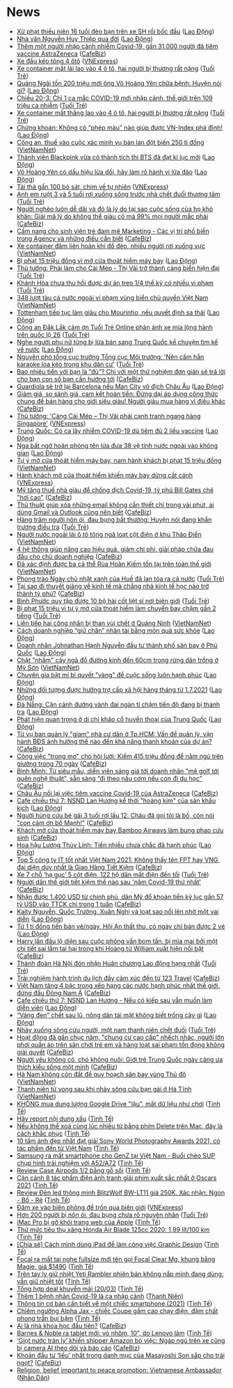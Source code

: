 # News

- [Xử phạt thiếu niên 16 tuổi đèo bạn trên xe SH rồi bốc đầu](https://laodong.vn/phap-luat/xu-phat-thieu-nien-16-tuoi-deo-ban-tren-xe-sh-roi-boc-dau-891131.ldo) ([Lao Động](https://laodong.vn))
- [Nhà văn Nguyễn Huy Thiệp qua đời](https://laodong.vn/van-hoa/nha-van-nguyen-huy-thiep-qua-doi-891134.ldo) ([Lao Động](https://laodong.vn))
- [Thêm một người nhập cảnh nhiễm Covid-19, gần 31.000 người đã tiêm vaccine AstraZeneca](https://cafebiz.vn/them-mot-nguoi-nhap-canh-nhiem-covid-19-gan-31000-nguoi-da-tiem-vaccine-astrazeneca-20210320184956543.chn) ([CafeBiz](https://cafebiz.vn))
- [Xe đầu kéo tông 4 ôtô](https://vnexpress.net/xe-dau-keo-tong-4-oto-4251448.html) ([VNExpress](https://vnexpress.net))
- [Xe container mất lái lao vào 4 ô tô, hai người bị thương rất nặng](https://tuoitre.vn/xe-container-mat-lai-lao-vao-4-o-to-hai-nguoi-bi-thuong-rat-nang-20210320182321251.htm) ([Tuổi Trẻ](https://tuoitre.vn))
- [Quảng Ngãi tốn 200 triệu mời ông Võ Hoàng Yên chữa bệnh: Huyện nói gì?](https://laodong.vn/ban-doc/quang-ngai-ton-200-trieu-moi-ong-vo-hoang-yen-chua-benh-huyen-noi-gi-891117.ldo) ([Lao Động](https://laodong.vn))
- [Chiều 20-3: Chỉ 1 ca mắc COVID-19 mới nhập cảnh, thế giới trên 109 triệu ca nhiễm](https://tuoitre.vn/chieu-20-3-chi-1-ca-mac-covid-19-moi-nhap-canh-the-gioi-tren-109-trieu-ca-nhiem-20210320181024582.htm) ([Tuổi Trẻ](https://tuoitre.vn))
- [Xe container mất thắng lao vào 4 ô tô, hai người bị thương rất nặng](https://tuoitre.vn/xe-container-mat-thang-lao-vao-4-o-to-hai-nguoi-bi-thuong-rat-nang-20210320182817182.htm) ([Tuổi Trẻ](https://tuoitre.vn))
- [Chứng khoán: Không có “phép màu” nào giúp được VN-Index phá đỉnh!](https://laodong.vn/kinh-te/chung-khoan-khong-co-phep-mau-nao-giup-duoc-vn-index-pha-dinh-891128.ldo) ([Lao Động](https://laodong.vn))
- [Công an, thuế vào cuộc xác minh vụ bán lan đột biến 250 tỉ đồng](http://vietnamnet.vn/vn/thoi-su/cong-an-thue-vao-cuoc-xac-minh-vu-ban-lan-dot-bien-250-ti-dong-721134.html) ([VietNamNet](https://vietnamnet.vn))
- [Thành viên Blackpink vừa có thành tích thì BTS đã đạt kỉ lục mới](https://laodong.vn/giai-tri/thanh-vien-blackpink-vua-co-thanh-tich-thi-bts-da-dat-ki-luc-moi-891122.ldo) ([Lao Động](https://laodong.vn))
- [Võ Hoàng Yên có dấu hiệu lừa dối, hãy làm rõ hành vi lừa đảo](https://laodong.vn/su-kien-binh-luan/vo-hoang-yen-co-dau-hieu-lua-doi-hay-lam-ro-hanh-vi-lua-dao-891094.ldo) ([Lao Động](https://laodong.vn))
- [Tái thả gần 100 bò sát, chim về tự nhiên](https://vnexpress.net/tai-tha-gan-100-bo-sat-chim-ve-tu-nhien-4251427.html) ([VNExpress](https://vnexpress.net))
- [Anh em ruột 3 và 5 tuổi rơi xuống sông trước nhà chết đuối thương tâm](https://tuoitre.vn/anh-em-ruot-3-va-5-tuoi-roi-xuong-song-truoc-nha-chet-duoi-thuong-tam-20210320165043829.htm) ([Tuổi Trẻ](https://tuoitre.vn))
- [Người nghèo luôn dễ dãi và đó là lý do tại sao cuộc sống của họ khó khăn: Giải mã lý do không thể giàu có mà 99% mọi người mắc phải](https://cafebiz.vn/nguoi-ngheo-luon-de-dai-va-do-la-ly-do-tai-sao-cuoc-song-cua-ho-kho-khan-giai-ma-ly-do-khong-the-giau-co-ma-99-moi-nguoi-mac-phai-20210320125644683.chn) ([CafeBiz](https://cafebiz.vn))
- [Cẩm nang cho sinh viên trẻ đam mê Marketing - Các vị trí phổ biến trong Agency và những điều cần biết](https://cafebiz.vn/cam-nang-cho-sinh-vien-tre-dam-me-marketing-cac-vi-tri-pho-bien-trong-agency-va-nhung-dieu-can-biet-2021032016135912.chn) ([CafeBiz](https://cafebiz.vn))
- [Xe container đâm liên hoàn khi đổ đèo, nhiều người rơi xuống vực](http://vietnamnet.vn/vn/thoi-su/an-toan-giao-thong/xe-container-dam-lien-hoan-khi-do-deo-nhieu-nguoi-roi-xuong-vuc-721110.html) ([VietNamNet](https://vietnamnet.vn))
- [Bị phạt 15 triệu đồng vì mở cửa thoát hiểm máy bay](https://laodong.vn/xa-hoi/bi-phat-15-trieu-dong-vi-mo-cua-thoat-hiem-may-bay-891112.ldo) ([Lao Động](https://laodong.vn))
- [Thủ tướng: Phải làm cho Cái Mép - Thị Vải trở thành cảng biển hiện đại](https://tuoitre.vn/thu-tuong-phai-lam-cho-cai-mep-thi-vai-tro-thanh-cang-bien-hien-dai-20210320163100971.htm) ([Tuổi Trẻ](https://tuoitre.vn))
- [Khánh Hòa chưa thu hồi được dự án treo 1/4 thế kỷ có nhiều vi phạm](https://tuoitre.vn/khanh-hoa-chua-thu-hoi-duoc-du-an-treo-1-4-the-ky-co-nhieu-vi-pham-20210320162210893.htm) ([Tuổi Trẻ](https://tuoitre.vn))
- [348 lượt tàu cá nước ngoài vi phạm vùng biển chủ quyền Việt Nam](http://vietnamnet.vn/vn/thoi-su/chinh-tri/348-luot-tau-ca-nuoc-ngoai-vi-pham-vung-bien-chu-quyen-viet-nam-721122.html) ([VietNamNet](https://vietnamnet.vn))
- [Tottenham tiếp tục làm giàu cho Mourinho, nếu quyết định sa thải](https://laodong.vn/the-thao/tottenham-tiep-tuc-lam-giau-cho-mourinho-neu-quyet-dinh-sa-thai-891077.ldo) ([Lao Động](https://laodong.vn))
- [Công an Đắk Lắk cảm ơn Tuổi Trẻ Online phản ánh xe mía lộng hành trên quốc lộ 26](https://tuoitre.vn/cong-an-dak-lak-cam-on-tuoi-tre-online-phan-anh-xe-mia-long-hanh-tren-quoc-lo-26-20210320165907109.htm) ([Tuổi Trẻ](https://tuoitre.vn))
- [Nghe người phụ nữ từng bị lừa bán sang Trung Quốc kể chuyện tìm kế về nước](https://laodong.vn/xa-hoi/nghe-nguoi-phu-nu-tung-bi-lua-ban-sang-trung-quoc-ke-chuyen-tim-ke-ve-nuoc-891102.ldo) ([Lao Động](https://laodong.vn))
- [Nguyên phó tổng cục trưởng Tổng cục Môi trường: 'Nên cấm hẳn karaoke loa kéo trong khu dân cư'](https://tuoitre.vn/nguyen-pho-tong-cuc-truong-tong-cuc-moi-truong-nen-cam-han-karaoke-loa-keo-trong-khu-dan-cu-20210317120349421.htm) ([Tuổi Trẻ](https://tuoitre.vn))
- [Bao nhiêu tiền với bạn là “đủ”? Chỉ với một thử nghiệm đơn giản sẽ trả lời cho bạn con số bạn cần hướng tới](https://cafebiz.vn/bao-nhieu-tien-voi-ban-la-du-chi-voi-mot-thu-nghiem-don-gian-se-tra-loi-cho-ban-con-so-ban-can-huong-toi-2021031613453492.chn) ([CafeBiz](https://cafebiz.vn))
- [Guardiola sẽ trở lại Barcelona nếu Man City vô địch Châu Âu](https://laodong.vn/bong-da-quoc-te/guardiola-se-tro-lai-barcelona-neu-man-city-vo-dich-chau-au-891093.ldo) ([Lao Động](https://laodong.vn))
- [Giảm giá, so sánh giá, cam kết hoàn tiền: Đừng dại áp dụng công thức chung để bán hàng cho giới siêu giàu! Người giàu mua hàng vì điều khác](https://cafebiz.vn/giam-gia-so-sanh-gia-cam-ket-hoan-tien-dung-dai-ap-dung-cong-thuc-chung-de-ban-hang-cho-gioi-sieu-giau-nguoi-giau-mua-hang-vi-dieu-khac-2021032012494677.chn) ([CafeBiz](https://cafebiz.vn))
- [Thủ tướng: 'Cảng Cái Mép – Thị Vải phải cạnh tranh ngang hàng Singapore'](https://vnexpress.net/thu-tuong-cang-cai-mep-thi-vai-phai-canh-tranh-ngang-hang-singapore-4251424.html) ([VNExpress](https://vnexpress.net))
- [Trung Quốc: Có ca lây nhiễm COVID-19 dù tiêm đủ 2 liều vaccine](https://laodong.vn/the-gioi/trung-quoc-co-ca-lay-nhiem-covid-19-du-tiem-du-2-lieu-vaccine-891090.ldo) ([Lao Động](https://laodong.vn))
- [Nga bất ngờ hoãn phóng tên lửa đưa 38 vệ tinh nước ngoài vào không gian](https://laodong.vn/the-gioi/nga-bat-ngo-hoan-phong-ten-lua-dua-38-ve-tinh-nuoc-ngoai-vao-khong-gian-891081.ldo) ([Lao Động](https://laodong.vn))
- [Tự ý mở cửa thoát hiểm máy bay, nam hành khách bị phạt 15 triệu đồng](http://vietnamnet.vn/vn/thoi-su/an-toan-giao-thong/tu-y-mo-cua-thoat-hiem-may-bay-nam-hanh-khach-bi-phat-15-trieu-dong-721121.html) ([VietNamNet](https://vietnamnet.vn))
- [Hành khách mở cửa thoát hiểm khiến máy bay dừng cất cánh](https://vnexpress.net/hanh-khach-mo-cua-thoat-hiem-khien-may-bay-dung-cat-canh-4251428.html) ([VNExpress](https://vnexpress.net))
- [Mỹ tăng thuế nhà giàu để chống dịch Covid-19, tỷ phú Bill Gates chê "hơi cao"](https://cafebiz.vn/my-tang-thue-nha-giau-de-chong-dich-covid-19-ty-phu-bill-gates-che-hoi-cao-20210320094837566.chn) ([CafeBiz](https://cafebiz.vn))
- [Thủ thuật giúp xóa những email không cần thiết chỉ trong vài phút, ai dùng Gmail và Outlook cũng nên biết](https://cafebiz.vn/thu-thuat-giup-xoa-nhung-email-khong-can-thiet-chi-trong-vai-phut-ai-dung-gmail-va-outlook-cung-nen-biet-20210320130420152.chn) ([CafeBiz](https://cafebiz.vn))
- [Hàng trăm người nôn ói, đau bụng bất thường: Huyện nói đang khẩn trương điều tra](https://tuoitre.vn/hang-tram-nguoi-non-oi-dau-bung-bat-thuong-huyen-noi-dang-khan-truong-dieu-tra-20210320154015367.htm) ([Tuổi Trẻ](https://tuoitre.vn))
- [Người nước ngoài lái ô tô tông ngã loạt cột điện ở khu Thảo Điền](http://vietnamnet.vn/vn/thoi-su/an-toan-giao-thong/nguoi-nuoc-ngoai-lai-o-to-tong-nga-loat-cot-dien-o-khu-thao-dien-721124.html) ([VietNamNet](https://vietnamnet.vn))
- [4 hệ thống giúp nâng cao hiệu quả, giảm chi phí, giải pháp chữa đau đầu cho chủ doanh nghiệp](https://cafebiz.vn/4-he-thong-giup-nang-cao-hieu-qua-giam-chi-phi-giai-phap-chua-dau-dau-cho-chu-doanh-nghiep-20210320124137602.chn) ([CafeBiz](https://cafebiz.vn))
- [Đã xác định được ba cá thể Rùa Hoàn Kiếm tồn tại trên toàn thế giới](http://vietnamnet.vn/vn/thoi-su/moi-truong/da-xac-dinh-duoc-ba-ca-the-rua-hoan-kiem-ton-tai-tren-toan-the-gioi-721088.html) ([VietNamNet](https://vietnamnet.vn))
- [Phong trào Ngày chủ nhật xanh của Huế đã lan tỏa ra cả nước](https://tuoitre.vn/phong-trao-ngay-chu-nhat-xanh-cua-hue-da-lan-toa-ra-ca-nuoc-20210320150943518.htm) ([Tuổi Trẻ](https://tuoitre.vn))
- [Tại sao đi thuyết giảng về kinh tế mà chẳng nhà kinh tế học nào trở thành tỷ phú?](https://cafebiz.vn/tai-sao-di-thuyet-giang-ve-kinh-te-ma-chang-nha-kinh-te-hoc-nao-tro-thanh-ty-phu-20210320122810254.chn) ([CafeBiz](https://cafebiz.vn))
- [Bình Phước quy tập được 10 bộ hài cốt liệt sĩ nơi biên giới](https://tuoitre.vn/binh-phuoc-quy-tap-duoc-10-bo-hai-cot-liet-si-noi-bien-gioi-20210320152227144.htm) ([Tuổi Trẻ](https://tuoitre.vn))
- [Bị phạt 15 triệu vì tự ý mở cửa thoát hiểm làm chuyến bay chậm gần 2 tiếng](https://tuoitre.vn/bi-phat-15-trieu-vi-tu-y-mo-cua-thoat-hiem-lam-chuyen-bay-cham-gan-2-tieng-2021032015230663.htm) ([Tuổi Trẻ](https://tuoitre.vn))
- [Liên tiếp hai công nhân bị than vùi chết ở Quảng Ninh](http://vietnamnet.vn/vn/thoi-su/lien-tiep-hai-cong-nhan-bi-than-vui-chet-o-quang-ninh-721107.html) ([VietNamNet](https://vietnamnet.vn))
- [Cách doanh nghiệp “giữ chân” nhân tài bằng món quà sức khỏe](https://laodong.vn/thong-tin-doanh-nghiep/cach-doanh-nghiep-giu-chan-nhan-tai-bang-mon-qua-suc-khoe-891053.ldo) ([Lao Động](https://laodong.vn))
- [Doanh nhân Johnathan Hạnh Nguyễn đầu tư thành phố sân bay ở Phú Quốc](https://laodong.vn/thong-tin-doanh-nghiep/doanh-nhan-johnathan-hanh-nguyen-dau-tu-thanh-pho-san-bay-o-phu-quoc-890994.ldo) ([Lao Động](https://laodong.vn))
- [Chặt "nhầm" cây ngã đổ đường kính đến 60cm trong rừng dân trồng ở Mỹ Sơn](http://vietnamnet.vn/vn/thoi-su/chat-nham-cay-nga-do-duong-kinh-den-60cm-trong-rung-dan-trong-o-my-son-721087.html) ([VietNamNet](https://vietnamnet.vn))
- [Chuyên gia bật mí bí quyết &quot;vàng&quot; để cuộc sống luôn hạnh phúc](https://laodong.vn/video/chuyen-gia-bat-mi-bi-quyet-vang-de-cuoc-song-luon-hanh-phuc-890825.ldo) ([Lao Động](https://laodong.vn))
- [Những đối tượng được hưởng trợ cấp xã hội hàng tháng từ 1.7.2021](https://laodong.vn/infographic/nhung-doi-tuong-duoc-huong-tro-cap-xa-hoi-hang-thang-tu-172021-890940.ldo) ([Lao Động](https://laodong.vn))
- [Đà Nẵng: Cận cảnh đường vành đai ngàn tỉ chậm tiến độ đang bị thanh tra](https://laodong.vn/photo/da-nang-can-canh-duong-vanh-dai-ngan-ti-cham-tien-do-dang-bi-thanh-tra-891013.ldo) ([Lao Động](https://laodong.vn))
- [Phát hiện quan trọng ở di chỉ khảo cổ huyền thoại của Trung Quốc](https://laodong.vn/the-gioi/phat-hien-quan-trong-o-di-chi-khao-co-huyen-thoai-cua-trung-quoc-891071.ldo) ([Lao Động](https://laodong.vn))
- [Từ vụ ban quản lý "giam" nhà cư dân ở Tp.HCM: Vấn đề quản lý, vận hành BĐS ảnh hưởng thế nào đến khả năng thanh khoản của dự án?](https://cafebiz.vn/tu-vu-ban-quan-ly-giam-nha-cu-dan-o-tphcm-van-de-quan-ly-van-hanh-bds-anh-huong-the-nao-den-kha-nang-thanh-khoan-cua-du-an-20210320092645572.chn) ([CafeBiz](https://cafebiz.vn))
- [Công việc "trong mơ" cho hội lười: Kiếm 415 triệu đồng để nằm ngủ trên giường trong 70 ngày](https://cafebiz.vn/cong-viec-trong-mo-cho-hoi-luoi-kiem-415-trieu-dong-de-nam-ngu-tren-giuong-trong-70-ngay-20210320151404191.chn) ([CafeBiz](https://cafebiz.vn))
- [Bình Minh: Từ siêu mẫu, diễn viên sáng giá tới doanh nhân "mê golf tới quên nghệ thuật", sẵn sàng “đi theo nấu cơm nếu con đi du học”](https://cafebiz.vn/binh-minh-tu-sieu-mau-dien-vien-sang-gia-toi-doanh-nhan-me-golf-toi-quen-nghe-thuat-san-sang-di-theo-nau-com-neu-con-di-du-hoc-20210320151204788.chn) ([CafeBiz](https://cafebiz.vn))
- [Châu Âu nối lại việc tiêm vaccine Covid-19 của AstraZeneca](https://cafebiz.vn/chau-au-noi-lai-viec-tiem-vaccine-covid-19-cua-astrazeneca-20210320130953182.chn) ([CafeBiz](https://cafebiz.vn))
- [Cafe chiều thứ 7: NSND Lan Hương kể thời &quot;hoàng kim&quot; của sân khấu kịch](https://laodong.vn/video/cafe-chieu-thu-7-nsnd-lan-huong-ke-thoi-hoang-kim-cua-san-khau-kich-891016.ldo) ([Lao Động](https://laodong.vn))
- [Người hùng cứu bé gái 3 tuổi rơi lầu 12: Cháu đã gọi tôi là bố, còn nói "con cảm ơn bố Mạnh!"](https://cafebiz.vn/nguoi-hung-cuu-be-gai-3-tuoi-roi-lau-12-chau-da-goi-toi-la-bo-con-noi-con-cam-on-bo-manh-20210320130614555.chn) ([CafeBiz](https://cafebiz.vn))
- [Khách mở cửa thoát hiểm máy bay Bamboo Airways làm bung phao cứu sinh](https://cafebiz.vn/khach-mo-cua-thoat-hiem-may-bay-bamboo-airways-lam-bung-phao-cuu-sinh-20210320130451132.chn) ([CafeBiz](https://cafebiz.vn))
- [Hoa hậu Lương Thùy Linh: Tiền nhiều chưa chắc đã hạnh phúc](https://laodong.vn/video/hoa-hau-luong-thuy-linh-tien-nhieu-chua-chac-da-hanh-phuc-891008.ldo) ([Lao Động](https://laodong.vn))
- [Top 5 công ty IT tốt nhất Việt Nam 2021: Không thấy tên FPT hay VNG, đại diện duy nhất là Giao Hàng Tiết Kiệm](https://cafebiz.vn/top-5-cong-ty-it-tot-nhat-viet-nam-2021-khong-thay-ten-fpt-hay-vng-dai-dien-duy-nhat-la-giao-hang-tiet-kiem-20210320121458844.chn) ([CafeBiz](https://cafebiz.vn))
- [Xe 7 chỗ ‘hạ gục’ 5 cột điện, 122 hộ dân mất điện đến tối](https://tuoitre.vn/xe-7-cho-ha-guc-5-cot-dien-122-ho-dan-mat-dien-den-toi-20210320141536757.htm) ([Tuổi Trẻ](https://tuoitre.vn))
- [Người dân thế giới tiết kiệm thế nào sau 'năm Covid-19 thứ nhất'](https://cafebiz.vn/nguoi-dan-the-gioi-tiet-kiem-the-nao-sau-nam-covid-19-thu-nhat-20210320130153137.chn) ([CafeBiz](https://cafebiz.vn))
- [Nhận được 1.400 USD từ chính phủ, dân Mỹ đổ khoản tiền kỷ lục gần 57 tỷ USD vào TTCK chỉ trong 1 tuần](https://cafebiz.vn/nhan-duoc-1400-usd-tu-chinh-phu-dan-my-do-khoan-tien-ky-luc-gan-57-ty-usd-vao-ttck-chi-trong-1-tuan-2021032012591091.chn) ([CafeBiz](https://cafebiz.vn))
- [Kaity Nguyễn, Quốc Trường, Xuân Nghị và loạt sao nổi lên nhờ một vai diễn](https://laodong.vn/photo/kaity-nguyen-quoc-truong-xuan-nghi-va-loat-sao-noi-len-nho-mot-vai-dien-890916.ldo) ([Lao Động](https://laodong.vn))
- [Từ 1 tỉ đồng tiền bán vé/ngày, Hội An thất thu, có ngày chỉ bán được 2 vé](https://laodong.vn/video/tu-1-ti-dong-tien-ban-vengay-hoi-an-that-thu-co-ngay-chi-ban-duoc-2-ve-891033.ldo) ([Lao Động](https://laodong.vn))
- [Harry lần đầu lộ diện sau cuộc phỏng vấn bom tấn, bị mỉa mai bởi một chi tiết sai lầm tai hại trong khi Hoàng tử William xuất hiện nổi bật](https://cafebiz.vn/harry-lan-dau-lo-dien-sau-cuoc-phong-van-bom-tan-bi-mia-mai-boi-mot-chi-tiet-sai-lam-tai-hai-trong-khi-hoang-tu-william-xuat-hien-noi-bat-2021032011214237.chn) ([CafeBiz](https://cafebiz.vn))
- [Thành đoàn Hà Nội đón nhận Huân chương Lao động hạng nhất](https://tuoitre.vn/thanh-doan-ha-noi-don-nhan-huan-chuong-lao-dong-hang-nhat-20210320111002906.htm) ([Tuổi Trẻ](https://tuoitre.vn))
- [Trải nghiệm hành trình du lịch đầy cảm xúc đến từ 123 Travel](https://cafebiz.vn/trai-nghiem-hanh-trinh-du-lich-day-cam-xuc-den-tu-123-travel-20210320113325687.chn) ([CafeBiz](https://cafebiz.vn))
- [Việt Nam tăng 4 bậc trong xếp hạng các nước hạnh phúc nhất thế giới, đứng đầu Đông Nam Á](https://cafebiz.vn/viet-nam-tang-4-bac-trong-xep-hang-cac-nuoc-hanh-phuc-nhat-the-gioi-dung-dau-dong-nam-a-20210320111107785.chn) ([CafeBiz](https://cafebiz.vn))
- [Cafe chiều thứ 7: NSND Lan Hương - Nếu có kiếp sau vẫn muốn làm diễn viên](https://laodong.vn/emagazine/cafe-chieu-thu-7-nsnd-lan-huong-neu-co-kiep-sau-van-muon-lam-dien-vien-888592.ldo) ([Lao Động](https://laodong.vn))
- [“Vàng đen” chết sau lũ, nông dân tái mặt không biết trồng cây gì](https://laodong.vn/video/vang-den-chet-sau-lu-nong-dan-tai-mat-khong-biet-trong-cay-gi-890992.ldo) ([Lao Động](https://laodong.vn))
- [Nhảy xuống sông cứu người, một nam thanh niên chết đuối](https://tuoitre.vn/nhay-xuong-song-cuu-nguoi-mot-nam-thanh-nien-chet-duoi-20210320120804568.htm) ([Tuổi Trẻ](https://tuoitre.vn))
- [Hoạt động đã gần chục năm, "chung cư cao cấp" nhếch nhác, người lớn phơi quần áo trên sân chơi trẻ em và hàng loạt sai phạm tồn đọng không giải quyết](https://cafebiz.vn/hoat-dong-da-gan-chuc-nam-chung-cu-cao-cap-nhech-nhac-nguoi-lon-phoi-quan-ao-tren-san-choi-tre-em-va-hang-loat-sai-pham-ton-dong-khong-giai-quyet-2021032011022951.chn) ([CafeBiz](https://cafebiz.vn))
- [Người yêu không có, chó không nuôi: Giới trẻ Trung Quốc ngày càng ưa thích kiểu sống một mình](https://cafebiz.vn/nguoi-yeu-khong-co-cho-khong-nuoi-gioi-tre-trung-quoc-ngay-cang-ua-thich-kieu-song-mot-minh-20210319153225742.chn) ([CafeBiz](https://cafebiz.vn))
- [Hà Nam không còn đất để quy hoạch sân bay vùng Thủ đô](http://vietnamnet.vn/vn/thoi-su/an-toan-giao-thong/ha-nam-khong-con-dat-de-quy-hoach-san-bay-vung-thu-do-721077.html) ([VietNamNet](https://vietnamnet.vn))
- [Thanh niên tử vong sau khi nhảy sông cứu bạn gái ở Hà Tĩnh](http://vietnamnet.vn/vn/thoi-su/thanh-nie-n-tu-vong-sau-khi-nha-y-so-ng-cu-u-ba-n-ga-i-o-ha-tinh-721070.html) ([VietNamNet](https://vietnamnet.vn))
- [KHÔNG mua dung lượng Google Drive "lậu", mất dữ liệu như chơi](https://tinhte.vn/thread/khong-mua-dung-luong-google-drive-lau-mat-du-lieu-nhu-choi.3296571/) ([Tinh Tế](https://tinhte.vn))
- [Hãy report nội dung xấu](https://tinhte.vn/thread/hay-report-noi-dung-xau.3296686/) ([Tinh Tế](https://tinhte.vn))
- [Nếu không thể xoá cùng lúc nhiều từ bằng phím Delete trên Mac, đây là cách khắc phục](https://tinhte.vn/thread/neu-khong-the-xoa-cung-luc-nhieu-tu-bang-phim-delete-tren-mac-day-la-cach-khac-phuc.3296307/) ([Tinh Tế](https://tinhte.vn))
- [10 tấm ảnh đẹp nhất đạt giải Sony World Photography Awards 2021, có tác phẩm đến từ Việt Nam](https://tinhte.vn/thread/10-tam-anh-dep-nhat-dat-giai-sony-world-photography-awards-2021-co-tac-pham-den-tu-viet-nam.3296070/) ([Tinh Tế](https://tinhte.vn))
- [Samsung ra mắt smartphone cho GenZ tại Việt Nam - Buổi chèo SUP chụp hình trải nghiệm với A52/A72](https://tinhte.vn/thread/samsung-ra-mat-smartphone-cho-genz-tai-viet-nam-buoi-cheo-sup-chup-hinh-trai-nghiem-voi-a52-a72.3296855/) ([Tinh Tế](https://tinhte.vn))
- [Review Case Airpods 1/2 bằng gỗ sồi](https://tinhte.vn/thread/review-case-airpods-1-2-bang-go-soi.3296382/) ([Tinh Tế](https://tinhte.vn))
- [Cận cảnh 8 tác phẩm điện ảnh tranh giải phim xuất sắc nhất ở Oscars 2021](https://tinhte.vn/thread/can-canh-8-tac-pham-dien-anh-tranh-giai-phim-xuat-sac-nhat-o-oscars-2021.3296827/) ([Tinh Tế](https://tinhte.vn))
- [Review Đèn led thông minh BlitzWolf BW-LT11 giá 250K. Xác nhận: Ngon - Bổ - Rẻ](https://tinhte.vn/thread/review-den-led-thong-minh-blitzwolf-bw-lt11-gia-250k-xac-nhan-ngon-bo-re.3296335/) ([Tinh Tế](https://tinhte.vn))
- [Đâm xe vào biên phòng để trốn qua biên giới](https://vnexpress.net/dam-xe-vao-bien-phong-de-tron-qua-bien-gioi-4251361.html) ([VNExpress](https://vnexpress.net))
- [Hơn 200 người bị nôn ói, đau bụng chưa rõ nguyên nhân](https://tuoitre.vn/hon-200-nguoi-bi-non-oi-dau-bung-chua-ro-nguyen-nhan-20210320094056278.htm) ([Tuổi Trẻ](https://tuoitre.vn))
- [iMac Pro bị gỡ khỏi trang web của Apple](https://tinhte.vn/thread/imac-pro-bi-go-khoi-trang-web-cua-apple.3296630/) ([Tinh Tế](https://tinhte.vn))
- [Thử mức tiêu thụ xăng Honda Air Blade 125cc 2020: 1,99 lít/100 km](https://tinhte.vn/thread/thu-muc-tieu-thu-xang-honda-air-blade-125cc-2020-1-99-lit-100-km.3294455/) ([Tinh Tế](https://tinhte.vn))
- [[Chia sẻ] Cách mình dùng iPad để làm công việc Graphic Design](https://tinhte.vn/thread/chia-se-cach-minh-dung-ipad-de-lam-cong-viec-graphic-design.3293866/) ([Tinh Tế](https://tinhte.vn))
- [Focal ra mắt tai nghe fullsize mới tên gọi Focal Clear Mg, khung bằng Magie, giá $1490](https://tinhte.vn/thread/focal-ra-mat-tai-nghe-fullsize-moi-ten-goi-focal-clear-mg-khung-bang-magie-gia-1490.3296232/) ([Tinh Tế](https://tinhte.vn))
- [Trên tay ly giữ nhiệt Yeti Rambler phiên bản không nắp mình đang dùng: vẫn giữ nhiệt tốt](https://tinhte.vn/thread/tren-tay-ly-giu-nhiet-yeti-rambler-phien-ban-khong-nap-minh-dang-dung-van-giu-nhiet-tot.3296333/) ([Tinh Tế](https://tinhte.vn))
- [Tổng hợp deal khuyến mãi (20/03)](https://tinhte.vn/thread/tong-hop-deal-khuyen-mai-20-03.3296708/) ([Tinh Tế](https://tinhte.vn))
- [Thêm 1 bệnh nhân Covid-19 là ca nhập cảnh](https://thanhnien.vn/thoi-su/them-1-benh-nhan-covid-19-la-ca-nhap-canh-1356914.html) ([Thanh Niên](https://thanhnien.vn))
- [Thông tin cơ bản cần biết về một chiếc smartphone (2021)](https://tinhte.vn/thread/thong-tin-co-ban-can-biet-ve-mot-chiec-smartphone-2021.3294783/) ([Tinh Tế](https://tinhte.vn))
- [Chiêm ngưỡng Alpha Jax - chiếc Coupe gầm cao chạy điện, đậm chất phong trần bụi bặm](https://tinhte.vn/thread/chiem-nguong-alpha-jax-chiec-coupe-gam-cao-chay-dien-dam-chat-phong-tran-bui-bam.3296072/) ([Tinh Tế](https://tinhte.vn))
- [Ai là nhà khoa học đầu tiên?](https://cafebiz.vn/ai-la-nha-khoa-hoc-dau-tien-2021032008571139.chn) ([CafeBiz](https://cafebiz.vn))
- [Barnes & Noble ra tablet mới: vỏ nhôm, 10”, do Lenovo làm](https://tinhte.vn/thread/barnes-noble-ra-tablet-moi-vo-nhom-10-do-lenovo-lam.3296611/) ([Tinh Tế](https://tinhte.vn))
- [‘Giọt nước tràn ly’ khiến shipper Amazon bỏ việc: Ngáp ngủ trên xe cũng bị camera AI theo dõi và báo cáo](https://cafebiz.vn/giot-nuoc-tran-ly-khien-shipper-amazon-bo-viec-ngap-ngu-tren-xe-cung-bi-camera-ai-theo-doi-va-bao-cao-2021032010485792.chn) ([CafeBiz](https://cafebiz.vn))
- [Khoản đầu tư ‘liều’ nhất trong danh mục của Masayoshi Son sắp cho trái ngọt?](https://cafebiz.vn/khoan-dau-tu-lieu-nhat-trong-danh-muc-cua-masayoshi-son-sap-cho-trai-ngot-20210320111901664.chn) ([CafeBiz](https://cafebiz.vn))
- [Religion, belief important to peace promotion: Vietnamese Ambassador](http://en.nhandan.com.vn/politics/external-relations/item/9689402-religion-belief-important-to-peace-promotion-vietnamese-ambassador.html) ([Nhân Dân](https://nhandan.com.vn))
